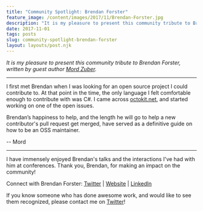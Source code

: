```yaml
---
title: "Community Spotlight: Brendan Forster"
feature_image: /content/images/2017/11/Brendan-Forster.jpg
description: "It is my pleasure to present this community tribute to Brendan Forster, written by guest author Mord Zuber."
date: 2017-11-01
tags: posts
slug: community-spotlight-brendan-forster
layout: layouts/post.njk
---
```


_It is my pleasure to present this community tribute to Brendan Forster, written by guest author [Mord Zuber](https://twitter.com/mordzuber)._

* * *

I first met Brendan when I was looking for an open source project I could contribute to. At that point in the time, the only language I felt comfortable enough to contribute with was C#. I came across [octokit.net](https://octokit.github.io/), and started working on one of the open issues.

Brendan’s happiness to help, and the length he will go to help a new contributor's pull request get merged, have served as a definitive guide on how to be an OSS maintainer.

\-- Mord

* * *

I have immensely enjoyed Brendan's talks and the interactions I've had with him at conferences. Thank you, Brendan, for making an impact on the community!

Connect with Brendan Forster: [Twitter](https://twitter.com/shiftkey) | [Website](http://www.brendanforster.com/now/) | [LinkedIn](https://www.linkedin.com/in/brendanforster/)

If you know someone who has done awesome work, and would like to see them recognized, please contact me on [Twitter](https://twitter.com/reverentgeek)!
